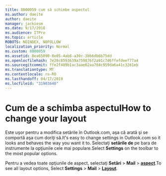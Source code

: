 ```yaml
---
title: 8000059 cum să schimbe aspectul
ms.author: daeite
author: daeite
manager: jackiesm
ms.date: 9/17/2018
ms.audience: ITPro
ms.topic: article
ROBOTS: NOINDEX, NOFOLLOW
localization_priority: Normal
ms.custom: 8000059
ms.assetid: 8ea65090-8e05-4ab8-a30c-3bb6db6b75dd
ms.openlocfilehash: 7e28c8593639a759876f2a91c7d6ffefdeef77a4
ms.sourcegitcommit: ffe2f489b1ac3aae62aa784c959da6a41c3261eb
ms.translationtype: MT
ms.contentlocale: ro-RO
ms.lasthandoff: 04/17/2019
ms.locfileid: "31903640"
---
```

# <a name="how-to-change-your-layout"></a><span data-ttu-id="a1ad4-102">Cum de a schimba aspectul</span><span class="sxs-lookup"><span data-stu-id="a1ad4-102">How to change your layout</span></span>

<span data-ttu-id="a1ad4-103">Este uşor pentru a modifica setările în Outlook.com, aşa că arată şi se comportă aşa cum doriţi să.</span><span class="sxs-lookup"><span data-stu-id="a1ad4-103">It's easy to change settings in Outlook.com so it looks and behaves the way you want it to.</span></span> <span data-ttu-id="a1ad4-104">Selectaţi **setările de** pe bara de instrumente la opţiunile cele mai populare.</span><span class="sxs-lookup"><span data-stu-id="a1ad4-104">Select **Settings** on the toolbar to the most popular options.</span></span> 

<span data-ttu-id="a1ad4-105">Pentru a vedea toate opţiunile de aspect, selectaţi **Setări** > **Mail** > [**aspect**](https://outlook.live.com/mail/options/mail/layout).</span><span class="sxs-lookup"><span data-stu-id="a1ad4-105">To see all layout options, Select **Settings** > **Mail** > [**Layout**](https://outlook.live.com/mail/options/mail/layout).</span></span> 
  

